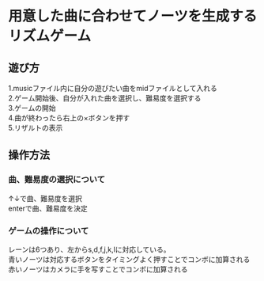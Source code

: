 # 用意した曲に合わせてノーツを生成するリズムゲーム
## 遊び方
1.musicファイル内に自分の遊びたい曲をmidファイルとして入れる  
2.ゲーム開始後、自分が入れた曲を選択し、難易度を選択する  
3.ゲームの開始  
4.曲が終わったら右上の×ボタンを押す  
5.リザルトの表示  

## 操作方法
### 曲、難易度の選択について
  ↑↓で曲、難易度を選択  
  enterで曲、難易度を決定
### ゲームの操作について
  レーンは6つあり、左からs,d,f,j,k,lに対応している。  
  青いノーツは対応するボタンをタイミングよく押すことでコンボに加算される  
  赤いノーツはカメラに手を写すことでコンボに加算される
  

